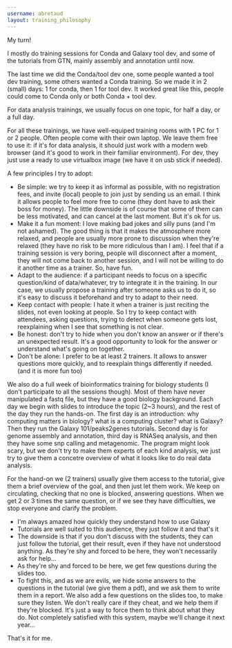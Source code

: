 ```yaml
---
username: abretaud
layout: training_philosophy
---
```


My turn!

I mostly do training sessions for Conda and Galaxy tool dev, and some of the tutorials from GTN, mainly assembly and annotation until now.

The last time we did the Conda/tool dev one, some people wanted a tool dev training, some others wanted a Conda training. So we made it in 2 (small) days: 1 for conda, then 1 for tool dev. It worked great like this, people could come to Conda only or both Conda + tool dev.

For data analysis trainings, we usually focus on one topic, for half a day, or a full day.

For all these trainings, we have well-equiped training rooms with 1 PC for 1 or 2 people. Often people come with their own laptop. We leave them free to use it: if it's for data analysis, it should just work with a modern web browser (and it's good to work in their familiar environment). For dev, they just use a ready to use virtualbox image (we have it on usb stick if needed).

A few principles I try to adopt:

- Be simple: we try to keep it as informal as possible, with no registration fees, and invite (local) people to join just by sending us an email. I think it allows people to feel more free to come (they dont have to ask their boss for money). The little downside is of course that some of them can be less motivated, and can cancel at the last moment. But it's ok for us.
- Make it a fun moment: I love making bad jokes and silly puns (and I'm not ashamed). The good thing is that it makes the atmosphere more relaxed, and people are usually more prone to discussion when they're relaxed (they have no risk to be more ridiculous than I am). I feel that if a training session is very boring, people will disconnect after a moment, they will not come back to another session, and I will not be willing to do it another time as a trainer. So, have fun.
- Adapt to the audience: if a participant needs to focus on a specific question/kind of data/whatever, try to integrate it in the training. In our case, we usually propose a training after someone asks us to do it, so it's easy to discuss it beforehand and try to adapt to their need.
- Keep contact with people: I hate it when a trainer is just reciting the slides, not even looking at people. So I try to keep contact with attendees, asking questions, trying to detect when someone gets lost, reexplaining when I see that something is not clear.
- Be honest: don't try to hide when you don't know an answer or if there's an unexpected result. It's a good opportunity to look for the answer or understand what's going on together.
- Don't be alone: I prefer to be at least 2 trainers. It allows to answer questions more quickly, and to reexplain things differently if needed. (and it is more fun too)


We also do a full week of bioinformatics training for biology students (I don't participate to all the sessions though). Most of them have never manipulated a fastq file, but they have a good biology background.
Each day we begin with slides to introduce the topic (2~3 hours), and the rest of the day they run the hands-on.
The first day is an introduction: why computing matters in biology? what is a computing cluster? what is Galaxy? Then they run the Galaxy 101/peaks2genes tutorials.
Second day is for genome assembly and annotation, third day is RNASeq analysis, and then they have some snp calling and metagenomic.
The program might look scary, but we don't try to make them experts of each kind analysis, we just try to give them a concetre overview of what it looks like to do real data analysis.

For the hand-on we (2 trainers) usually give them access to the tutorial, give them a brief overview of the goal, and then just let them work. We keep on circulating, checking that no one is blocked, answering questions. When we get 2 or 3 times the same question, or if we see they have difficulties, we stop everyone and clarify the problem.

- I'm always amazed how quickly they understand how to use Galaxy
- Tutorials are well suited to this audience, they just follow it and that's it
- The downside is that if you don't discuss with the students, they can just follow the tutorial, get their result, even if they have not understood anything. As they're shy and forced to be here, they won't necessarily ask for help...
- As they're shy and forced to be here, we get few questions during the slides too.
- To fight this, and as we are evils, we hide some answers to the questions in the tutorial (we give them a pdf), and we ask them to write them in a report. We also add a few questions on the slides too, to make sure they listen. We don't really care if they cheat, and we help them if they're blocked. It's just a way to force them to think about what they do. Not completely satisfied with this system, maybe we'll change it next year...

That's it for me.

